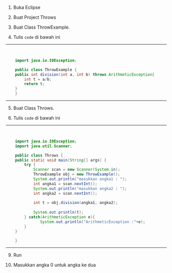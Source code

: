 1. Buka Eclipse

2. Buat Project Throws

3. Buat Class ThrowExample.

4. Tulis `code` di bawah ini

---

```java

	
	import java.io.IOException;

	public class ThrowExample {
	public int division(int a, int b) throws ArithmeticException{  
		int t = a/b;
		return t;
	}
	}

```
---

5. Buat Class Throws.

6. Tulis `code` di bawah ini

---

```java

	
	import java.io.IOException;
	import java.util.Scanner;

	public class Throws {
	public static void main(String[] args) {
		try {
			Scanner scan = new Scanner(System.in);
			ThrowExample obj = new ThrowExample();
			System.out.println("masukkan angka1 : ");
			int angka1 = scan.nextInt();
			System.out.println("masukkan angka2 : ");
			int angka2 = scan.nextInt();
			
			int t = obj.division(angka1, angka2);
			
			System.out.println(t);
		} catch(ArithmeticException e){
			   System.out.println("ArithmeticException :"+e);
		}
	}

	}

```
---

9. Run

10. Masukkan angka 0 untuk angka ke dua
